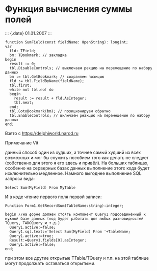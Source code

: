 Функция вычисления суммы полей
==============================

::: {.date}
01.01.2007
:::

    function SumField(const fieldName: OpenString): longint;
    var
      fld: TField;
      bm: TBookmark; // закладка
    begin
      result := 0;
      tbl.DisableControls; // выключаем рекцию на перемещение по набору данных
      bm := tbl.GetBookmark; // сохраняем позицию
      fld := tbl.FieldByName(fieldName);
      tbl.first;
      while not tbl.eof do
      begin
        result := result + fld.AsInteger;
        tbl.next;
      end;
      tbl.GotoBookmark(bm); // позиционируем обратно
      tbl.EnableControls; // включаем реакцию на перемещение по набору данных
    end;

Взято с <https://delphiworld.narod.ru>

Примечание Vit

данный способ один из худших, а точнее самый худший из всех возможных и
мог бы служить пособием того как делать не следует (собственно для этого
я его здесь и привёл). На больших таблицах, особенно на серверных базах
данных выполнение этого кода будет исключительно медленное. Намного
выгоднее выполнение SQL запроса вида:

    Select Sum(MyField) From MyTable

И в коде чтение первого поля первой записи:

    Function Form1.GetRecordSum(TableName:string):integer;

    begin //на форме должен стоять компонент Query1 подсоединённый к нужной базе данных (код будет работать для любых разновидностей TQuery, TADOQuery и т.д.)
      Query1.active:=false;
      Query1.sql.text:='Select Sum(MyField) From '+TableName;
      Query1.active:=true;
      Result:=Query1.fields[0].asInteger;
      Query1.active:=false;
    end;

при этом все другие открытые TTable/TQuery и т.п. на этой таблице могут
продолжать оставаться открытыми.
